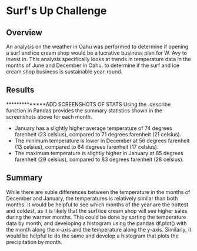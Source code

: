 # Surf's Up Challenge
## Overview
An analysis on the weather in Oahu was performed to determine if opening a surf and ice cream shop would be a lucrative business plan for W. Avy to invest in. This analysis specifically looks at trends in temperature data in the months of June and December in Oahu. to determine if the surf and ice cream shop business is sustainable year-round.

## Results
**************ADD SCREENSHOTS OF STATS
Using the .describe function in Pandas provides the summary statistics shown in the screenshots above for each month. 
* January has a slightly higher average temperature of 74 degrees farenheit (23 celsius), compared to 71 degrees farenheit (21 celsius).
* The minimum temperature is lower in December at 56 degrees farenheit (13 celsius), compared to 64 degrees farenheit (17 celsius).
* The maximum temperature is slightly higher in January at 85 degrees farenheit (29 celsius), compared to 83 degrees farenheit (28 celsius).

## Summary
While there are suble differences between the temperature in the months of December and January, the temperatures is relatively similar than both months. It would be helpful to see which months of the year are the hottest and coldest, as it is likely that the surf/ice cream shop will see higher sales during the warmer months. This could be done by sorting the temperature data by month, and developing a histogram using the pandas df.plot() with the month along the x-axis and the temperature along the y-axis. Similarly, it would be helpful to do the same and develop a histogram that plots the precipitation by month. 
